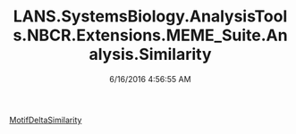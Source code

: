 ﻿---
title: LANS.SystemsBiology.AnalysisTools.NBCR.Extensions.MEME_Suite.Analysis.Similarity
date: 6/16/2016 4:56:55 AM
---

[MotifDeltaSimilarity](T-LANS.SystemsBiology.AnalysisTools.NBCR.Extensions.MEME_Suite.Analysis.Similarity.MotifDeltaSimilarity.html)

